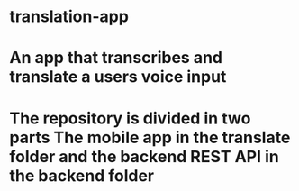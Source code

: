# translation-app
# An app that transcribes and translate a users voice input
# The repository is divided in two parts The mobile app in the translate folder and the backend REST API in the backend folder
